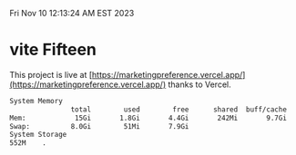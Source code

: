 Fri Nov 10 12:13:24 AM EST 2023

# vite Fifteen


This project is live at [https://marketingpreference.vercel.app/](https://marketingpreference.vercel.app/) thanks to Vercel.

```bash
System Memory
               total        used        free      shared  buff/cache   available
Mem:            15Gi       1.8Gi       4.4Gi       242Mi       9.7Gi        13Gi
Swap:          8.0Gi        51Mi       7.9Gi
System Storage
552M	.
